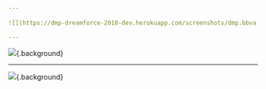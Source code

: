 ```yaml
---
	
![](https://dmp-dreamforce-2018-dev.herokuapp.com/screenshots/dmp.bbva.0001.overview.slide.png){.background}

---
```

	
![](https://dmp-dreamforce-2018-dev.herokuapp.com/screenshots/dmp.bbva.0002.overview.slide.png){.background}

---
	
![](https://dmp-dreamforce-2018-dev.herokuapp.com/screenshots/dmp.bbva.0100.data-capture-sources.slide.png){.background}

